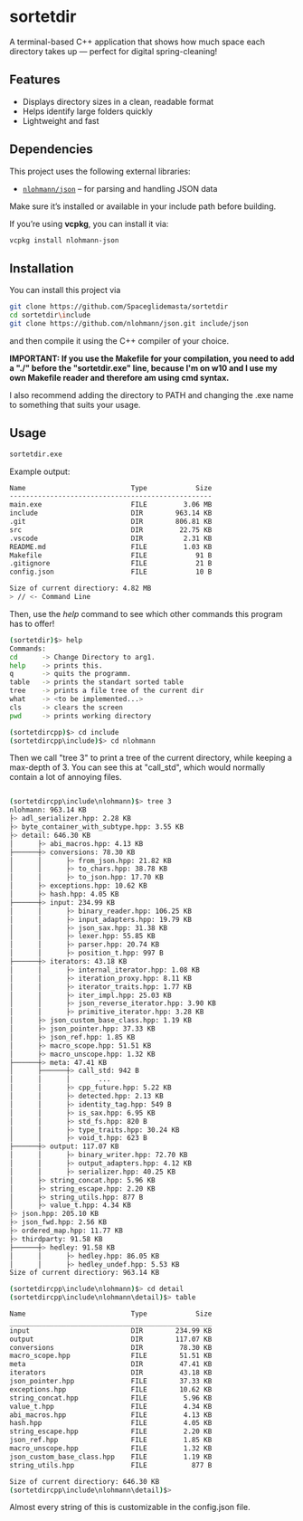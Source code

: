 # sortetdir

A terminal-based C++ application that shows how much space each directory takes up — perfect for digital spring-cleaning!

## Features
- Displays directory sizes in a clean, readable format  
- Helps identify large folders quickly  
- Lightweight and fast  

## Dependencies
This project uses the following external libraries:
- [`nlohmann/json`](https://github.com/nlohmann/json) – for parsing and handling JSON data

Make sure it’s installed or available in your include path before building.

If you’re using **vcpkg**, you can install it via:
```bash
vcpkg install nlohmann-json
```

## Installation
You can install this project via
```bash
git clone https://github.com/Spaceglidemasta/sortetdir
cd sortetdir\include
git clone https://github.com/nlohmann/json.git include/json
```

and then compile it using the C++ compiler of your choice.

__IMPORTANT: If you use the Makefile for your compilation, you need to add a "./" before the "sortetdir.exe" line, because I'm on w10 and I use my own Makefile reader and therefore am using cmd syntax.__

I also recommend adding the directory to PATH and changing the .exe
name to something that suits your usage.


## Usage

```bash
sortetdir.exe
```
Example output:
```bash
Name                          Type            Size
--------------------------------------------------
main.exe                      FILE         3.06 MB
include                       DIR        963.14 KB
.git                          DIR        806.81 KB
src                           DIR         22.75 KB
.vscode                       DIR          2.31 KB
README.md                     FILE         1.03 KB
Makefile                      FILE            91 B
.gitignore                    FILE            21 B
config.json                   FILE            10 B

Size of current directiory: 4.82 MB
> // <- Command Line 
```
Then, use the _help_ command to see which other commands this program has to offer!
```bash
(sortetdir)$> help
Commands:
cd      -> Change Directory to arg1.
help    -> prints this.
q       -> quits the programm.
table   -> prints the standart sorted table
tree    -> prints a file tree of the current dir
what    -> <to be implemented...>
cls     -> clears the screen
pwd     -> prints working directory

(sortetdircpp)$> cd include
(sortetdircpp\include)$> cd nlohmann
``` 
Then we call "tree 3" to print a tree of the current directory,
while keeping a max-depth of 3. You can see this at "call_std",
which would normally contain a lot of annoying files.
```bash

(sortetdircpp\include\nlohmann)$> tree 3
nlohmann: 963.14 KB
├> adl_serializer.hpp: 2.28 KB
├> byte_container_with_subtype.hpp: 3.55 KB
├> detail: 646.30 KB
│      ├> abi_macros.hpp: 4.13 KB
├──────┼> conversions: 78.30 KB
│      │      ├> from_json.hpp: 21.82 KB
│      │      ├> to_chars.hpp: 38.78 KB
│      │      ├> to_json.hpp: 17.70 KB
│      ├> exceptions.hpp: 10.62 KB
│      ├> hash.hpp: 4.05 KB
├──────┼> input: 234.99 KB
│      │      ├> binary_reader.hpp: 106.25 KB
│      │      ├> input_adapters.hpp: 19.79 KB
│      │      ├> json_sax.hpp: 31.38 KB
│      │      ├> lexer.hpp: 55.85 KB
│      │      ├> parser.hpp: 20.74 KB
│      │      ├> position_t.hpp: 997 B
├──────┼> iterators: 43.18 KB
│      │      ├> internal_iterator.hpp: 1.08 KB
│      │      ├> iteration_proxy.hpp: 8.11 KB
│      │      ├> iterator_traits.hpp: 1.77 KB
│      │      ├> iter_impl.hpp: 25.03 KB
│      │      ├> json_reverse_iterator.hpp: 3.90 KB
│      │      ├> primitive_iterator.hpp: 3.28 KB
│      ├> json_custom_base_class.hpp: 1.19 KB
│      ├> json_pointer.hpp: 37.33 KB
│      ├> json_ref.hpp: 1.85 KB
│      ├> macro_scope.hpp: 51.51 KB
│      ├> macro_unscope.hpp: 1.32 KB
├──────┼> meta: 47.41 KB
│      ├──────┼> call_std: 942 B
│      │      │       ...
│      │      ├> cpp_future.hpp: 5.22 KB
│      │      ├> detected.hpp: 2.13 KB
│      │      ├> identity_tag.hpp: 549 B
│      │      ├> is_sax.hpp: 6.95 KB
│      │      ├> std_fs.hpp: 820 B
│      │      ├> type_traits.hpp: 30.24 KB
│      │      ├> void_t.hpp: 623 B
├──────┼> output: 117.07 KB
│      │      ├> binary_writer.hpp: 72.70 KB
│      │      ├> output_adapters.hpp: 4.12 KB
│      │      ├> serializer.hpp: 40.25 KB
│      ├> string_concat.hpp: 5.96 KB
│      ├> string_escape.hpp: 2.20 KB
│      ├> string_utils.hpp: 877 B
│      ├> value_t.hpp: 4.34 KB
├> json.hpp: 205.10 KB
├> json_fwd.hpp: 2.56 KB
├> ordered_map.hpp: 11.77 KB
├> thirdparty: 91.58 KB
├──────┼> hedley: 91.58 KB
│      │      ├> hedley.hpp: 86.05 KB
│      │      ├> hedley_undef.hpp: 5.53 KB
Size of current directiory: 963.14 KB
```
```bash
(sortetdircpp\include\nlohmann)$> cd detail
(sortetdircpp\include\nlohmann\detail)$> table
```
```bash
Name                          Type            Size
__________________________________________________
input                         DIR        234.99 KB
output                        DIR        117.07 KB
conversions                   DIR         78.30 KB
macro_scope.hpp               FILE        51.51 KB
meta                          DIR         47.41 KB
iterators                     DIR         43.18 KB
json_pointer.hpp              FILE        37.33 KB
exceptions.hpp                FILE        10.62 KB
string_concat.hpp             FILE         5.96 KB
value_t.hpp                   FILE         4.34 KB
abi_macros.hpp                FILE         4.13 KB
hash.hpp                      FILE         4.05 KB
string_escape.hpp             FILE         2.20 KB
json_ref.hpp                  FILE         1.85 KB
macro_unscope.hpp             FILE         1.32 KB
json_custom_base_class.hpp    FILE         1.19 KB
string_utils.hpp              FILE           877 B

Size of current directiory: 646.30 KB
(sortetdircpp\include\nlohmann\detail)$>
```
Almost every string of this is customizable in the config.json file.